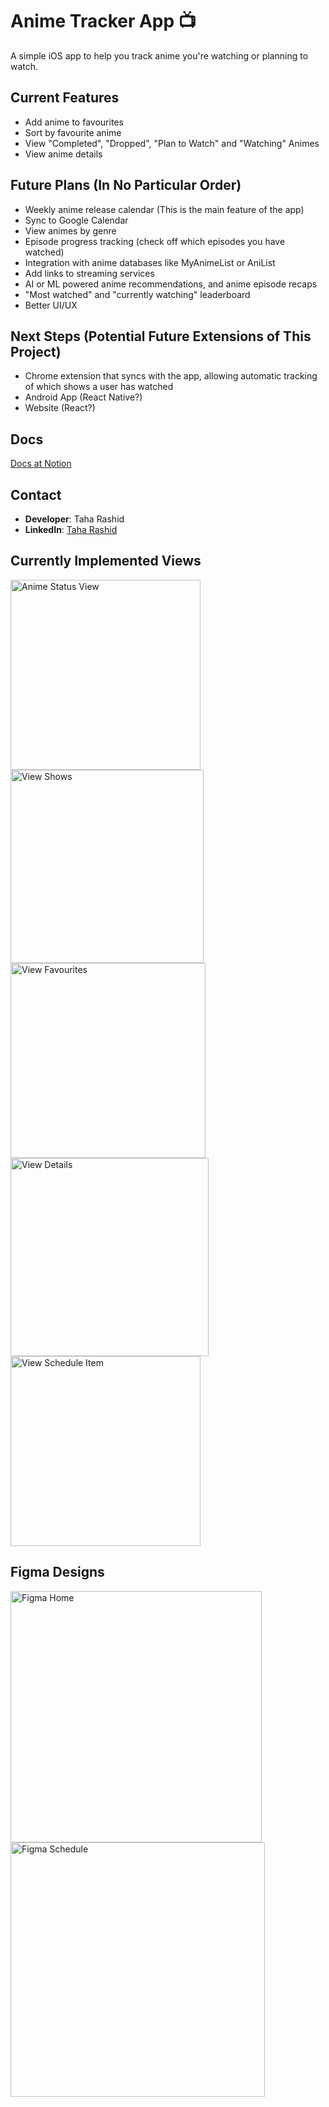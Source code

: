# Anime Tracker App 📺  

A simple iOS app to help you track anime you're watching or planning to watch.  

## Current Features  

- Add anime to favourites
- Sort by favourite anime
- View "Completed", "Dropped", "Plan to Watch" and "Watching" Animes
- View anime details

## Future Plans (In No Particular Order)

- Weekly anime release calendar (This is the main feature of the app)
- Sync to Google Calendar
- View animes by genre
- Episode progress tracking (check off which episodes you have watched)
- Integration with anime databases like MyAnimeList or AniList
- Add links to streaming services
- AI or ML powered anime recommendations, and anime episode recaps
- "Most watched" and "currently watching" leaderboard
- Better UI/UX

## Next Steps (Potential Future Extensions of This Project)
- Chrome extension that syncs with the app, allowing automatic tracking of which shows a user has watched
- Android App (React Native?)
- Website (React?)

## Docs
[Docs at Notion](https://axiomatic-number-f0f.notion.site/AnimeTracker-Docs-164cff81b50d80caa06ad6cf25622b0e)

## Contact  

- **Developer**: Taha Rashid  
- **LinkedIn**: [Taha Rashid](https://www.linkedin.com/in/taha-rashid192)

## Currently Implemented Views
<img width="304" alt="Anime Status View" src="https://github.com/user-attachments/assets/61bb490b-7ad8-4888-98e3-c7176fde18e0">
<img width="309" alt="View Shows" src="https://github.com/user-attachments/assets/bab94b3c-0715-4f06-8ce4-251792c30d81">
<img width="312" alt="View Favourites" src="https://github.com/user-attachments/assets/2e38cca1-457b-4f33-a3cc-da05219ff7bc">
<img width="317" alt="View Details" src="https://github.com/user-attachments/assets/dc6f8234-a30a-47bf-972e-78a7f4367215">
<img width="304" alt="View Schedule Item" src="https://github.com/user-attachments/assets/368b713f-5e66-4506-816d-63102991d5b4">

## Figma Designs
<img width="402" alt="Figma Home" src="https://github.com/user-attachments/assets/e225f253-b4f8-4a2b-8957-3a29c28a4d18">
<img width="407" alt="Figma Schedule" src="https://github.com/user-attachments/assets/76b176d0-88ae-4b87-aadb-2cd113030ea4">
